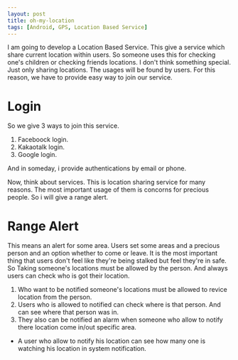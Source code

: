 ```yaml
---
layout: post
title: oh-my-location
tags: [Android, GPS, Location Based Service]
---
```

I am going to develop a Location Based Service. This give a service which share current location within users. So someone uses this for checking one's children or checking friends locations. I don't think something special. Just only sharing locations. The usages will be found by users. For this reason, we have to provide easy way to join our service. 

# Login
So we give 3 ways to join this service.

1. Faceboock login.
2. Kakaotalk login.
3. Google login.

And in someday, i provide authentications by email or phone.

Now, think about services. This is location sharing service for many reasons. The most important usage of them is concorns for precious people. So i will give a range alert.

# Range Alert
This means an alert for some area. Users set some areas and a precious person and an option whether to come or leave. It is the most important thing that users don't feel like they're being stalked but feel they're in safe. So Taking someone's locations must be allowed by the person. And always users can check who is got their location.

1. Who want to be notified someone's locations must be allowed to revice location from the person.
2. Users who is allowed to notified can check where is that person. And can see where that person was in.
3. They also can be notified an alarm when someone who allow to notify there location come in/out specific area.

* A user who allow to notify his location can see how many one is watching his location in system notification.

